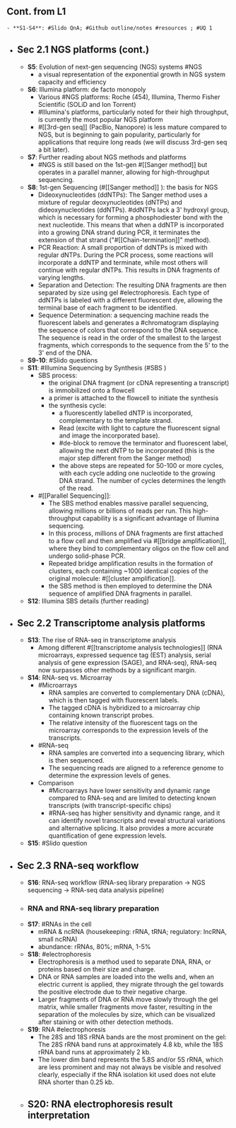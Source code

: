 ## Cont. from L1
	- **S1-S4**: #Slido QnA; #Github outline/notes #resources ; #UQ 1
- ## Sec 2.1  NGS platforms (cont.)
	- **S5**: Evolution of next-gen sequencing (NGS) systems #NGS
		- a visual representation of the exponential growth in NGS system capacity and efficiency
	- **S6**: Illumina platform: de facto monopoly
		- Various #NGS platforms: Roche (454), Illumina, Thermo Fisher Scientific (SOLiD and Ion Torrent)
		- #Illumina's platforms, particularly noted for their high throughput, is currently the most popular NGS platform
		- #[[3rd-gen seq]] (PacBio, Nanopore) is less mature compared to NGS, but is beginning to gain popularity, particularly for applications that require long reads (we will discuss 3rd-gen seq a bit later).
	- **S7**: Further reading about NGS methods and platforms
		- #NGS is still based on the 1st-gen #[[Sanger method]] but operates in a parallel manner, allowing for high-throughput sequencing.
	- **S8**: 1st-gen Sequencing (#[[Sanger method]] ): the basis for NGS
		- Dideoxynucleotides (ddNTPs): The Sanger method uses a mixture of regular deoxynucleotides (dNTPs) and dideoxynucleotides (ddNTPs). #ddNTPs lack a 3' hydroxyl group, which is necessary for forming a phosphodiester bond with the next nucleotide. This means that when a ddNTP is incorporated into a growing DNA strand during PCR, it terminates the extension of that strand ("#[[Chain-termination]]" method).
		- PCR Reaction: A small proportion of ddNTPs is mixed with regular dNTPs. During the PCR process, some reactions will incorporate a ddNTP and terminate, while most others will continue with regular dNTPs. This results in DNA fragments of varying lengths.
		- Separation and Detection: The resulting DNA fragments are then separated by size using gel #electrophoresis. Each type of ddNTPs is labeled with a different fluorescent dye, allowing the terminal base of each fragment to be identified.
		- Sequence Determination: a sequencing machine reads the fluorescent labels and generates a #chromatogram displaying the sequence of colors that correspond to the DNA sequence. The sequence is read in the order of the smallest to the largest fragments, which corresponds to the sequence from the 5' to the 3' end of the DNA.
	- **S9-10**: #Slido questions
	- **S11**: #Illumina Sequencing by Synthesis (#SBS )
		- SBS process:
			- the original DNA fragment (or cDNA representing a transcript) is immobilized onto a flowcell
			- a primer is attached to the flowcell to initiate the synthesis
			- the synthesis cycle:
				- a fluorescently labelled dNTP is incorporated, complementary to the template strand.
				- Read (excite with light to capture the fluorescent signal and image the incorporated base).
				- #de-block to remove the terminator and fluorescent label, allowing the next dNTP to be incorporated (this is the major step different from the Sanger method)
				- the above steps are repeated for 50-100 or more cycles, with each cycle adding one 
				  nucleotide to the growing DNA strand. The number of cycles determines the length of the read.
		- #[[Parallel Sequencing]]:
			- The SBS method enables massive parallel sequencing, allowing millions or billions of reads per run. This high-throughput capability is a significant advantage of Illumina sequencing.
			- In this process, millions of DNA fragments are first attached to a flow cell and then amplified via #[[bridge amplification]], where they bind to complementary oligos on the flow cell and undergo solid-phase PCR.
			- Repeated bridge amplification results in the formation of clusters, each containing ~1000 identical copies of the original molecule: #[[cluster amplification]].
			- the SBS method is then employed to determine the DNA sequence of amplified DNA fragments in parallel.
	- **S12**: Illumina SBS details (further reading)
- ## Sec 2.2  Transcriptome analysis platforms
	- **S13**: The rise of RNA-seq in transcriptome analysis
		- Among different #[[transcriptome analysis technologies]] (RNA microarrays, expressed sequence tag (EST) analysis, serial analysis of gene expression (SAGE), and RNA-seq), RNA-seq now surpasses other methods by a significant margin.
	- **S14**: RNA-seq vs. Microarray
		- #Microarrays
			- RNA samples are converted to complementary DNA (cDNA), which is then tagged with fluorescent labels.
			- The tagged cDNA is hybridized to a microarray chip containing known transcript probes.
			- The relative intensity of the fluorescent tags on the microarray corresponds to the expression levels of the transcripts.
		- #RNA-seq
			- RNA samples are converted into a sequencing library, which is then sequenced.
			- The sequencing reads are aligned to a reference genome to determine the expression levels of genes.
		- Comparison
			- #Microarrays have lower sensitivity and dynamic range compared to RNA-seq and are limited to detecting known transcripts (with transcript-specific chips)
			- #RNA-seq has higher sensitivity and dynamic range, and it can identify novel transcripts and reveal structural variations and alternative splicing. It also provides a more accurate quantification of gene expression levels.
	- **S15**: #Slido question
- ## Sec 2.3  RNA-seq workflow
	- **S16**: RNA-seq workflow (RNA-seq library preparation -> NGS sequencing -> RNA-seq data analysis pipeline)
	- ### RNA and RNA-seq library preparation
	- **S17**: #RNAs in the cell
		- mRNA & ncRNA (housekeeping: rRNA, tRNA; regulatory: lncRNA, small ncRNA)
		- abundance: rRNAs, 80%; mRNA, 1-5%
	- **S18**: #electrophoresis
		- Electrophoresis is a method used to separate DNA, RNA, or proteins based on their size and charge.
		- DNA or RNA samples are loaded into the wells and, when an electric current is applied, they migrate through the gel towards the positive electrode due to their negative charge.
		- Larger fragments of DNA or RNA move slowly through the gel matrix, while smaller fragments move faster, resulting in the separation of the molecules by size, which can be visualized after staining or with other detection methods.
	- **S19**: RNA #electrophoresis
		- The 28S and 18S rRNA bands are the most prominent on the gel: The 28S rRNA band runs at approximately 4.8 kb, while the 18S rRNA band runs at approximately 2 kb.
		- The lower dim band represents the 5.8S and/or 5S rRNA, which are less prominent and may not always be visible and resolved clearly, especially if the RNA isolation kit used does not elute RNA shorter than 0.25 kb.
	- **S20**: RNA electrophoresis result interpretation
		-